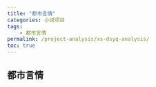 ```yaml
---
title: "都市言情"
categories: 小说项目
tags:
    - 都市言情
permalink: /project-analysis/xs-dsyq-analysis/
toc: true
---
```


## 都市言情




